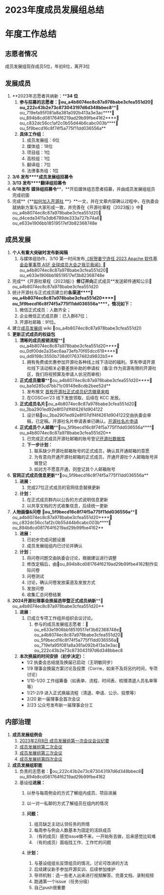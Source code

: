 # 2023年度成员发展组总结

# 年度工作总结

## 志愿者情况

成员发展组现存成员5位，年初8位，离开3位

## 发展成员

1.  **2023年志愿者共纳新：****34** **位**
    1.  **参与招募的志愿者：****👤ou_a4b8074ec8c87a978babe3cfea551d20****👤ou_222c43b2e73c873043197d6d348bbec8****👤ou_719efa95f081a8a381a092b413a3e3ac****👤ou_894b8cd081764f6219ad29b99fbe4162****👤ou_c832dc56cc1af2c0b55d44b6cabc003b****👤ou_5f9becd16c8f74f5a775f11dd036556a**
    2.  **具体工作组：**
        1.  成员发展组：6位
        2.  媒体组：18位
        3.  项目组：1位
        4.  高校组：1位
        5.  翻译组：7位
        6.  法律事务组：1位
2.  **3/6 发布****成员发展组招募令**
3.  **3/13 发布****翻译组招募令**
4.  **6/18发布** **媒体组招募令****，**开启媒体组志愿者招募，并由成员发展组组员完成初面
5.  完成**《**[如何加入开源社][1] **》**一文，并在文章内容确认过程中，在执委会就纳新方案与大家形成一致，并完善在《开源社章程（2023版）》中👤ou_a4b8074ec8c87a978babe3cfea551d20👤ou_d4ceda3411a3db6789de333a727b74a6👤ou_e633e1906bb18519517ef3b82368748e

## **成员发展**

1.  **个人有重大突破时发布新闻稿**
    1.  与媒体组协作，3/10 第一时间发布[《祝贺姜宁连任 2023 Apache 软件基金会董事暨 ASF 全球成员大会之我见我闻》][2]👤ou_a4b8074ec8c87a978babe3cfea551d20👤ou_e633e1906bb18519517ef3b82368748e
2.  完成**《开源社章程（2023版）》**修订并向**正式成员**发送邮件通知公示👤ou_a4b8074ec8c87a978babe3cfea551d20
3.  统计开源社与正式成员建立的**各渠道****👤ou_a4b8074ec8c87a978babe3cfea551d20****👤ou_5f9becd16c8f74f5a775f11dd036556a****，**情况如下**：**
    1.  微信正式成员：人数齐全；
    2.  企业微信正式成员群：已入群87位；
    3.  开源社邮箱：91位。
4.  建立[成员发展组][3] wiki 👤ou_a4b8074ec8c87a978babe3cfea551d20
5.  **更新正式成员的权益包**
    1.  **清晰的成员报销流程****👤ou_a4b8074ec8c87a978babe3cfea551d20****👤ou_0df00de2a35ec6aa73efb70f65dcc619****👤ou_dd9198c3550b738d017637482d9832b5**
        1.  拥有免费或优惠参加开源社各种线上线下活动的福利。享有申请开源社线下活动相关必要差旅补助的申请权（备注:作为资源有限的开源社区，我们将视预算及申请人状况而审核）
    2.  **正式成员徽章****👤ou_a4b8074ec8c87a978babe3cfea551d20****👤ou_ba1d285cd7bb71c09149e8cdb2bee52d**
        1.  发布推文 [首枚开源社正式成员纪念徽章来啦][4]
        2.  在COSCon’23 线下发放领取，后续在 KCC 发放。
    3.  **正式成员名片**👤ou_a4b8074ec8c87a978babe3cfea551d20👤ou_3ba2901ed92e8f07d1f4f4261d904122
        1.  设计稿👤ou_3ba2901ed92e8f07d1f4f4261d904122交由执委会审稿，已定稿。开源社名片申请表单已确认。[开源社名片申请][5]
    4.  **正式成员个人邮箱****👤ou_5f9becd16c8f74f5a775f11dd036556a****👤ou_a4b8074ec8c87a978babe3cfea551d20**
        1.  已完成正式成员开源社邮箱的账号登记[开源社数据库][6]
        2.  **下一步计划：**
            1.  联系缺少开源社邮箱账号的正式成员，确认其开通邮箱的意愿
            2.  为有意向开通开源社邮箱的正式成员，开通开源社个人邮箱账号并做登记
            3.  如对方不愿意开通，则登记其个人邮箱账号
6.  **官网正式成员信息更新****👤ou_5f9becd16c8f74f5a775f11dd036556a**
    1.  **进展：**
        1.  完成27位正式成员的官网信息替换更新
    2.  **计划：**
        1.  在正式成员群内以公告的方式说明信息更新
        2.  以共享文档的方式收集信息，后续统一更新
7.  **人物画像&问卷** **👤ou_5f9becd16c8f74f5a775f11dd036556a****👤ou_a4b8074ec8c87a978babe3cfea551d20****👤ou_c832dc56cc1af2c0b55d44b6cabc003b****👤ou_894b8cd081764f6219ad29b99fbe4162**
    1.  **进展：**
        1.  已初步完成问题设置
        2.  成员发展组组内已讨论并确认
    2.  **计划：**
        1.  将问卷问题交由执委会讨论，根据建议进行调整
        2.  修改定稿后，由👤ou_894b8cd081764f6219ad29b99fbe4162制作实际问卷
        3.  问卷测试
        4.  讨论，确认问卷发放渠道及发放方式
        5.  发放问卷
        6.  收集汇总问卷结果
8.  **2024开源社理事会换届选举暨正式成员纳新****👤ou_a4b8074ec8c87a978babe3cfea551d20**
    1.  **进展**：
        1.  已成立专项工作组并组织会议讨论。
            1.  参与的成员发展组志愿者：👤ou_e633e1906bb18519517ef3b82368748e👤ou_a4b8074ec8c87a978babe3cfea551d20👤ou_5f9becd16c8f74f5a775f11dd036556a👤ou_719efa95f081a8a381a092b413a3e3ac👤ou_222c43b2e73c873043197d6d348bbec8
    2.  **本次换届的时间安排（初步决定）：**
        - 1/2 执委会总结提及换届已启动（王玥敏同步）
        - 1/9 理事会换届方案讨论及投票（Corrie，如来不及将另约时间，专项讨论）
        - 1/10-1/20 工作组筹备（如表单、流程、时间表、梳理清退人员名单等等）
        - 1/21-2/9 进入正式换届流程（清退、申请、公示、投票等）
        - 2/20 新一届理事会首次会议
        - 2/23 公众号发布新一届理事会分工

## 内部治理

1.  **成员发展组例会**
    1.  [2023年2月8日 成员发展组第一次会议会议纪要][7]
    2.  [成员发展组第二次会议][8]
    3.  [成员发展组第三次会议][9]
    4.  [成员发展组第四次会议][10]
2.  **成员发展组职能**
    1.  负责的志愿者：👤ou_222c43b2e73c873043197d6d348bbec8👤ou_894b8cd081764f6219ad29b99fbe4162
    2.  基设组**进展：**
        1.  以参与每周例会的方式了解组内成员、项目进展
        2.  以一对一私聊的方式了解组员在组内的情况
        3.  **问题：**
            1.  组员缺乏主动认领任务的热情
            2.  每周参与例会人数基本为固定的活跃成员
            3.  （有的成员）感觉issue做不来，一开始有去做，后来感觉比较难
            4.  （有的成员）面临找工作、工作忙的问题
        4.  **计划：**
            
            1.  与基设组组长反馈组员的情况，讨论可改进的方法
            2.  后续建议新手参加开源实训、后续参加维护
            3.  导师机制：选一些老人出来进行视频解答、完善文档、录制视频
            4.  跑通第一个issue（任务分级）
            5.  自己push很重要
            

[1]: https://kaiyuanshe.feishu.cn/docx/E33QdCoVCoQb2rxr1Vbc6DIqnRf#M2QkdAKCeogKM4xQbPIcAQwdnbb
[2]: https%3A%2F%2Fmp.weixin.qq.com%2Fs%2FI9Xn2Zn6eFmvy24x8Mj6dQ
[3]: https://kaiyuanshe.feishu.cn/wiki/wikcnFuBrgumeRVSYcRulWEbozd
[4]: https%3A%2F%2Fmp.weixin.qq.com%2Fs%2FPcz0C8F6uOvr47ZESzln0Q
[5]: https://kaiyuanshe.feishu.cn/docx/CrIDdiQcHoekUzxZ6MRcypBOnAo
[6]: https://kaiyuanshe.feishu.cn/base/bascnUAyhKLADcw3HyNW5OefrMd?table=tblXwXvalJSspqkR&view=vewFNht7jN
[7]: https://kaiyuanshe.feishu.cn/docx/SyabdehOooRy8axZiwectdPGnzg
[8]: https://xn0rlvaj9q.feishu.cn/docx/KM4nd50nAob2p9xGFZ5ceW3hn05
[9]: https://hh7b04h0ne.feishu.cn/docx/JjWddNMAAobrWHxjTqrcbnOMncF
[10]: https://y0vvq9zzc6g.feishu.cn/docx/BiqbdP2XioXVqMx9SW0cyj2enNc